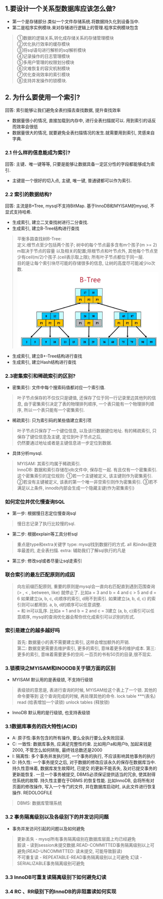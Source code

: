 ## 1.要设计一个关系型数据库应该怎么做?

* 第一个是存储部分.类似一个文件存储系统.将数据持久化到设备当中.  
* 第二是程序实例模块.来对存储进行逻辑上的管理.程序实例模块包含  
>①数据的逻辑关系,转化成存储关系的存储管理模块  
>②优化执行效率的缓存模块  
>③将sql语句进行解析的sql解析模块  
>④记录操作的日志管理模块  
>⑤多用户管理的权限划分模块  
>⑥灾难恢复的容灾机制模块  
>⑦优化查询效率的索引模块  
>⑧支持并发操作的锁模块.

## 2. 为什么要使用一个索引?
回答: 索引能够让我们避免全表扫描去查找数据, 提升查找效率
* 数据量很小的情况, 直接加载到内存中, 进行全表扫描就可以. 用到索引的话反而效率会很低
* 数据量很大的情况, 就要避免全表扫描情况的发生.就需要用到索引, 灵感来自字典.

### 2.1 什么样的信息能成为索引?
回答: 主键、唯一键等等, 只要是能够让数据具备一定区分性的字段都能够成为索引.
* 主键是一个很好的切入点, 主键, 唯一键, 普通键都可以作为索引.

### 2.2 索引的数据结构?
回答: 主流是B+Tree, mysql不支持BitMap. 基于InnoDB和MYISAM的mysql, 不显式支持哈希.
* 生成索引, 建立二叉查找树进行二分查找.
* 生成索引, 建立B-Tree结构进行查找
 > 平衡多路查找树B-Tree:    
 > 定义:根节点至少包括两个孩子; 树中的每个节点最多含有m个孩子(m >= 2) m取决于节点的容量
 以及相关的配置;除根节点和叶节点外, 其他每个节点至少有ceil(m/2)个孩子.(ceil表示取上限);
 所有叶子节点都位于同一层.     
 > 目的是让每个索引块尽可能的存储很多的信息, 让树的高度尽可能减少io次数.
![Image text](https://github.com/Fanxx7201/summary/blob/master/img/B-Tree.png)
* 生成索引, 建立B+-Tree结构进行查找
* 生成索引, 建立Hash结构进行查找

### 2.3密集索引和稀疏索引的区别?
* 密集索引: 文件中每个搜索码值都对应一个索引值.
> 叶子节点保存的不仅仅只是键值, 还保存了位于同一行记录里边其他列的信息, 由于密集索引决定了表的物理排列顺序, 一个表只能有一个物理排列顺序,
所以一个表只能有一个密集索引.
* 稀疏索引: 只为索引码的某些值建立索引项
> 叶子节点只保存了一个键位信息, 以及该行数据键位地址. 有的稀疏索引, 只保存了键位信息及主键, 定位到叶子节点之后,  
仍然要通过地址或者是主键信息进一步定位到数据. 
* 具体分析mysql.
> MYISAM: 其索引均属于稀疏索引.  
> InnoDB: 数据和索引存储在idb文件中, 保存在一起.
有且仅有一个密集索引. 这个密集索引的定位规则: 
①若一个主键被定义, 该主键则作为密集索引.
②若没有主键被定义, 该表的第一个唯一非空索引则作为密集索引.
③若不满足以上条件, innodb内部会生成一个隐藏主键(作为密集索引)

### 如何定位并优化慢查询SQL
* 第一步: 根据慢日志定位慢查询sql
> 慢日志记录了执行比较慢的sql.
* 第二步: 根据explain等工具分析sql
> 重点是type和extra关键字
> type: mysql找到数据行的方式. all 和index是效率最差的, 走全表扫描. 
> extra: 辅助我们了解sql执行的凡是
* 第三步: 修改sql或者尽量让sql走索引


### 联合索引的最左匹配原则的成因
> 向左前缀匹配原则, 重要的原则是mysql会一直向右匹配直到遇到范围查询(> , < , between, like) 就停止了.
比如a = 3 and b = 4 and c > 5 and d = 6 如果建立(a, b, c, d)顺序的索引, d用不到索引.
如果建立(a, b, d, c) 的索引则可以都用到. a, b, d的顺序可以任意调整.  
> = 和 in可以乱序. 比如a = 1 and b = 2 and c = 3建立 (a, b, c)索引可以任意顺序, 
mysql的查询优化器会帮你优化成索引可以识别的形式.  


### 索引是建立的越多越好吗
> 首先: 数据量小的表不需要建立索引, 这样会增加额外的开销.  
> 第二: 数据变更需要去维护索引, 更多的索引, 意味着更多的维护成本.
> 第三: 更多的索引, 意味着需要更多的空间.一百页的书有50页的目录,很不现实.


### 3.锁模块之MYISAM和INOODB关于锁方面的区别
* MYISAM 默认用的是表级锁, 不支持行级锁
> 表级锁的意思是, 表进行查询的时候, MYISAM给这个表上了一个锁. 其他的命令要等到
这个查询完成的时候, 再处理其他的命令.
> lock table ***(表名) read (给表增加一个读锁)
> unlock tables (释放锁)

* InnoDB 默认用的是行级锁, 也支持表级锁





### 3.1数据库事务的四大特性(ACID)
* A: 原子性:事务包含的所有操作, 要么全执行要么全失败回滚.  
* C: 一致性: 数据库事务, 应满足完整性约束. 比如用户a和用户b, 加起来钱是2000, 不管怎么如何转账, 最终钱总数还是2000  
* I: 隔离性: 多个事务并发执行时, 一个事务的执行, 不应该影响其他事务的执行  
* D: 持久性: 一个事务提交之后, 对于数据的修改应该永久的保存在数据库当中. 持久性意味着, 数据库发生故障时, 已提交
 的更新不能丢失, 及对已提交事务的更新能恢复. 一旦一个事务被提交, DBMS必须保证提供适当的冗余, 使其耐得住系统的故障. 持久性主要在于DBMS
 的恢复性能. 比如InnoDB, 会将所有对页面的修改操作, 写入一个专门的文件, 并在数据库启动时, 从此文件进行恢复操作. REDOLOGFILE 

> DBMS: 数据库管理系统
### 3.2 事务隔离级别以及各级别下的并发访问问题
* 事务并发访问引起的问题以及如何避免                         
> 更新丢失 - mysql所有事务隔离级别在数据库层面上均已经避免     
> 脏读 - 读到session未提交数据.READ-COMMITTED事务隔离级别以上可避免(READ-UNCOMMITTED: 读未提交, 可能导致脏读)   
> 不可重复读 - REPEATABLE-READ事务隔离级别以上可避免
> 幻读 - SERIALIZABLE事务隔离级别可避免
   
                  

### 3.3 InnoDB可重复读隔离级别下如何避免幻读

### 3.4 RC 、RR级别下的InnoDB的非阻塞读如何实现